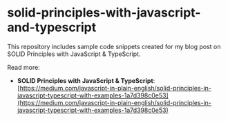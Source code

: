 # solid-principles-with-javascript-and-typescript

This repository includes sample code snippets created for my blog post on SOLID Principles with JavaScript & TypeScript.

Read more:

[//]: # (TODO Add blog URL) 
- **SOLID Principles with JavaScript & TypeScript**: [https://medium.com/javascript-in-plain-english/solid-principles-in-javascript-typescript-with-examples-1a7d398c0e53](https://medium.com/javascript-in-plain-english/solid-principles-in-javascript-typescript-with-examples-1a7d398c0e53) 


